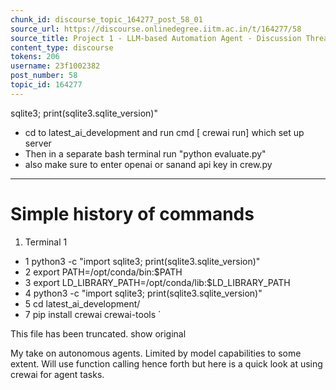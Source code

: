 ```yaml
---
chunk_id: discourse_topic_164277_post_58_01
source_url: https://discourse.onlinedegree.iitm.ac.in/t/164277/58
source_title: Project 1 - LLM-based Automation Agent - Discussion Thread [TDS Jan 2025]
content_type: discourse
tokens: 206
username: 23f1002382
post_number: 58
topic_id: 164277
---
```


 sqlite3; print(sqlite3.sqlite_version)"

- cd to latest_ai_development and run cmd [ crewai run] which set up server 
- Then in a separate bash terminal run "python evaluate.py" 
- also make sure to enter openai or sanand api key in crew.py

---

# Simple history of commands
1. Terminal 1 
 - 1 python3 -c "import sqlite3; print(sqlite3.sqlite_version)"
 - 2 export PATH=/opt/conda/bin:$PATH
 - 3 export LD_LIBRARY_PATH=/opt/conda/lib:$LD_LIBRARY_PATH
 - 4 python3 -c "import sqlite3; print(sqlite3.sqlite_version)"
 - 5 cd latest_ai_development/
 - 7 pip install crewai crewai-tools
`

This file has been truncated. show original

My take on autonomous agents. Limited by model capabilities to some extent. Will use function calling hence forth but here is a quick look at using crewai for agent tasks.
